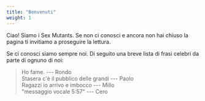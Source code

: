 ```yaml
---
title: "Benvenuti"
weight: 1
---
```


Ciao! Siamo i Sex Mutants. Se non ci conosci e ancora non hai chiuso la pagina ti invitiamo a proseguire la lettura.  

Se ci conosci siamo sempre noi.
Di seguito una breve lista di frasi celebri da parte di ognuno di noi:  

> Ho fame. --- Rondo  
> Stasera c'è il pubblico delle grandi --- Paolo  
> Ragazzi io arrivo e imbocco --- Millo  
> "messaggio vocale 5:57" --- Cero  
